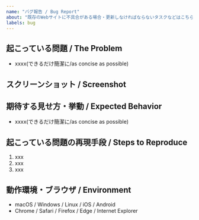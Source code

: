 ```yaml
---
name: "バグ報告 / Bug Report"
about: "既存のWebサイトに不具合がある場合・更新しなければならないタスクなどはこちら"
labels: bug
---
```


## 起こっている問題 / The Problem

-   xxxx(できるだけ簡潔に/as concise as possible)

## スクリーンショット / Screenshot

<!-- バグであればdeveloper toolからコンソールも合わせて添付 -->
<!-- If it's a bug, attach a screenshot of the developer tool console -->

## 期待する見せ方・挙動 / Expected Behavior

-   xxxx(できるだけ簡潔に/as concise as possible)

## 起こっている問題の再現手段 / Steps to Reproduce

1. xxx
2. xxx
3. xxx

## 動作環境・ブラウザ / Environment

-   macOS / Windows / Linux / iOS / Android
-   Chrome / Safari / Firefox / Edge / Internet Explorer
